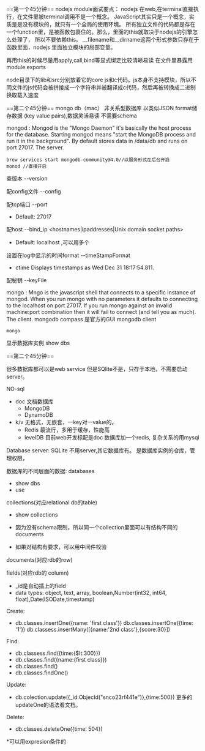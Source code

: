==第一个45分钟==
nodejs module面试要点：
nodejs 在web,在terminal直接执行，在文件里被terminal调用不是一个概念。
JavaScript其实只是一个概念，实质是是没有模块的，就只有一个全局的使用环境。
所有独立文件的代码都是存在一个function里，是被函数包裹住的。那么，里面的this就取决于nodejs的引擎怎么处理了，
所以不要依赖this。
__filename和__dirname这两个形式参数只存在于函数里面，nodejs 里面独立模块的局部变量。

再用this的时候尽量用apply,call,bind等显式绑定比较清晰易读
在文件里暴露用module.exports

node目录下的lib和src分别放着它的core js和c代码。js本身不支持模块，所以不同文件的js代码会被拼接成一个字符串并被翻译成c代码，然后再被转换成二进制换取载入速度

==第二个45分钟==
mongo db（mac）
非关系型数据库
以类似JSON format储存数据 (key value pairs),数据灵活易读
不需要schema

mongod
     : Mongod is the "Mongo Daemon" it's basically the host process for the database. Starting mongod means "start the MongoDB process and run it in the background". 
    By default stores data in /data/db and runs on port 27017.
    The server.

    brew services start mongodb-community@4.0//以服务形式在后台开启
    monod //直接开启

查版本 --version 

配config文件 --config <filename>

配tcp端口 --port <port>
- Default: 27017

配host --bind_ip <hostnames|ipaddresses|Unix domain socket paths>
- Default: localhost ,可以用多个

设置在log中显示的时间format --timeStampFormat <string>
- ctime  Displays timestamps as Wed Dec 31 18:17:54.811.

配秘钥 --keyFile <file>


mongo
    : Mngo is the javascript shell that connects to a specific instance of mongod. When you run mongo with no parameters it defaults to connecting to the localhost on port 27017. If you run mongo against an invalid machine:port combination then it will fail to connect (and tell you as much).
    The client.
    mongodb compass 是官方的GUI mongodb client 

    mongo


显示数据库实例 show dbs


==第二个45分钟==

很多数据库都可以是web service
但是SQlite不是，只存于本地，不需要启动server。

NO-sql
- doc  文档数据库
    - MongoDB
    - DynamoDB
- k/v 无格式，无嵌套，一key对一value的。
    - Redis 最流行，多用于缓存，性能高
    - levelDB
目前web开发标配是doc 数据库加一个redis, 复杂关系的用mysql


Database server: SQLite 不用server,其它数据库有。 是数据库实例的仓库，管理权限，

数据库的不同层面的数据:
databases
- show dbs
- use <dbname>

collections(对应relational db的table)
- show collections

- 因为没有schema限制，所以同一个collection里面可以有结构不同的documents
- 如果对结构有要求，可以用中间件校验


documents(对应rdb的row)



fields(对应rdb的 column)
- _id是自动插上的field
- data types: object, text, array, boolean,Number(int32, int64, float),Date(ISODate,timestamp)


Create:
- db.classes.insertOne({name: 'first class'})
  db.classes.insertOne({time: '1'})
  db.classess.insertMany([{name:'2nd class'},{score:30}])

Find:
- db.classess.find({time:{$lt:300}})
- db.classes.find({name:{first class}})
- db.classes.find()
- db.classes.findOne()

Update:
- db.colection.update({_id:ObjecId("snco23rf441e")},{time:500})
更多的updateOne的语法看文档。

Delete:
- db.classes.deleteOne({time: 504})

*可以用expresion条件的